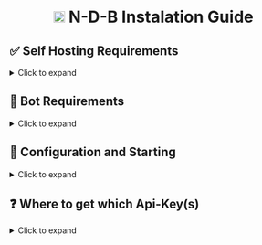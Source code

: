 <h1 align="center">
  <br>
  <img width="20" src="https://github.com/NedcloarBR/N-D-B/blob/master/Packages/Client/Src/Common/Assets/Images/Logos/Logo.png?raw=true"> N-D-B Instalation Guide
  <br>
</h1>

## ✅ Self Hosting Requirements

<details>
  <summary>Click to expand</summary>

- [Node.js](https://nodejs.org) version 19.2.0 or newer, or use [NVM](https://github.com/nvm-sh/nvm)
  <!-- - for Music host see <a href="#🎶 Music Requirements">🎶 Music Requirements</a> -->
  </details>

## 🤖 Bot Requirements

<details>
  <summary>Click to expand</summary>

1. Download the [Source Code](https://github.com/NedcloarBR/N-D-B/)
   - Either by: `git clone https://github.com/NedcloarBR/N-D-B.git`
   - Or by downloading it as a zip from the releases tab or a branch.

</details>

<!-- ## 🎶 Music Requirements

<details>
  <summary>Click to expand</summary>

_To allow your Bot to play music, you need to connect it to a LavaLink server!_

1. Make sure `Java 17` is installed on your system!
   - [Azul](https://www.azul.com/downloads/?architecture=x86-64-bit&package=jdk#zulu), [Adopt](https://adoptium.net/), [sdkman](https://sdkman.io/install) (Recommended for Linux Hosts), [Oracle JDK](https://www.oracle.com/java/technologies/downloads/) (Recommended for Windows)

- Lavalink v4 [Github Page](https://github.com/lavalink-devs/Lavalink)

2. Download the [Lavalink](https://github.com/lavalink-devs/Lavalink) v4
   - Here is a direct link: https://github.com/lavalink-devs/Lavalink/releases/download/4.0.0-beta.1/Lavalink.jar
   - If you are on linux do this: `wget https://github.com/lavalink-devs/Lavalink/releases/download/4.0.0-beta.1/Lavalink.jar` (prep: `apt-get install -y wget`)
3. Copy [Lavalink-application.yml](https://github.com/NedcloarBR/N-D-B/blob/master/Docs/Examples/Lavalink-application.yml), rename to `application.yml`
   - Download the example, change the it's the configuration for the lavalink.jar file!
4. Now put `application.yml` and `Lavalink.jar` in the same folder `./Packages/Lavalink` and start it
   - To start LavaLink type: `java -jar Lavalink.jar`
   - Make sure to keep your terminal Open!
5. You need to change some configurations in **application.yml** with your configs. see <a href="#❓ Where to get which Api-Key(s)">❓ Where to get which Api-Key(s)</a>
   Here's the list

```yml
spotify: # Line 88
  clientId: ${SpotifyClientId}
  clientSecret: ${SpotifyClientSecret}
deezer: # Line 99
  masterDecryptionKey: ${DeezerMasterDecryptionKey}
yandexmusic: # Line 101
  accessToken: ${YandexMusicAccessToken}
```

6. Download the [Lavalink Plugins](https://github.com/lavalink-devs/Lavalink/blob/master/PLUGINS.md) (SponsorBlock plugin, LavaSrc plugin, DuncteBot plugin)
and put the "**.jar**" files in plugins folder in same directory of `Lavalink.jar` and `application.yml`
   </details> -->

## 🤖 Configuration and Starting

<details>
  <summary>Click to expand</summary>

**NOTE:** _Example configuration files can be found [here](https://github.com/NedcloarBR/N-D-B/blob/master/Docs/Examples), just make sure to rename the files and fill it with missing data_

1.  Rename the `.env.client` to `.env` and put it in `./Packages/Client/.env`
<!-- 2.  Rename the `Lavalink.application.yml` to `application.yml` and put it in `./Packages/Lavalink` see <a href="#🎶 Music Requirements">🎶 Music Requirements</a> for more info -->
2.  Rename the `Example.Config.ts` to `Config.ts` and put it in `./Packages/Client/Src/Config`
3.  Now Build the Project running `npm run build` or `yarn build` **NOTE:** this commands doesn't work right now, still WIP
4.  Finally start the N-D-B System by opening a console in that folder and typing: `npm run start`

</details>

## ❓ Where to get which Api-Key(s)

<details>
  <summary>Click to expand</summary>

1. `./Packages/Client/.env`

   - `Token` you can get it from: [Discord Developer Applications Portal](https://discord.com/developers/applications)
   - `DevToken` same as `Token` but used for your test bot if you have one
   - `DATABASE_URL` Autogenerated when run the script `npx prisma init` or `yarn prisma init` in `./Packages/Client` Folder
   - `DatabaseName` your database name same from `DATABASE_URL`
   - `DatabasePassword` your database password same from `DATABASE_URL`

   <!-- - `LavalinkHOST` if you're Self Hosting Lavalink set this config as "localhost"
   - `LavalinkPassword` by default this config is "youshallnotpass" check your `./Packages/Lavalink/application.yml`
   - `LavalinkPort` by default this config is "2333" check your `./Packages/Lavalink/application.yml`
   - `SpotifyClientId` you can get it from: [Spotify Developer Portal](https://developer.spotify.com)
   - `SpotifyClientSecret` you can get it from: [Spotify Developer Portal](https://developer.spotify.com) -->

2. `./Packages/Client/Src/Config/Config.ts`

- `Config`
  - `NDCommunity:ID` ignore this config
  - `TestGuild:ID` set your test guild id for test some commands
  - `Owners` this is an Array to put the User ID of the Developers of the Bot
  - `Client:ID` put your Bot Client ID
- `Emojis` set your Custom Emojis full string

<!-- 3. `./Packages/Lavalink/application.yml`
   - `server:port` by default this config is "2333"
   - `lavalink:server:password` by default this config is "youshallnotpass"
   - `plugins:lavasrc:spotify:clientId` change it from `${SpotifyClientId}` to your `ClientId`, you can get it from: [Spotify Developer Portal](https://developer.spotify.com)
   - `plugins:lavasrc:spotify:clientSecret` change it from `${SpotifyClientSecret}` to your `ClientSecret`, you can get it from: [Spotify Developer Portal](https://developer.spotify.com)
   - `plugins:lavasrc:deezer:masterDecryptionKey` So... I don't really know where to get that token... Sorry
   - `plugins:lavasrc:yandexmusic:accessToken` change it from `${YandexMusicAccessToken}` to your `AccessToken` see [This Tutorial](https://github.com/topi314/LavaSrc#yandex-music) -->

</details>
